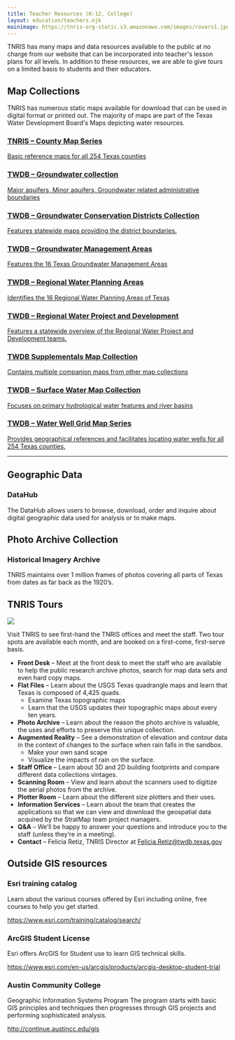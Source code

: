 ```yaml
---
title: Teacher Resources (K-12, College)
layout: education/teachers.njk
mainimage: https://tnris-org-static.s3.amazonaws.com/images/rovers1.jpg
---
```


<p class="lead">TNRIS has many maps and data resources available to the public at no charge from our website that can be incorporated into teacher's lesson plans for all levels. In addition to these resources, we are able to give tours on a limited basis to students and their educators.</p>

## Map Collections

TNRIS has numerous static maps available for download that can be used in digital format or printed out. The majority of maps are part of the Texas Water Development Board's Maps depicting water resources.

<div class="education-chip-container">
  <div class="map-card">
    <a href="https://tnris.org/maps/#tnris-county-map-series">
    <div class="map-card-img" style="background: 0 0 url(https://s3.amazonaws.com/data.tnris.org/6f5ee354-ff2e-443a-afe1-f3a3be3cb744/assets/thumbnail.jpg) no-repeat;">
    </div>
    <div class="map-card-text">
      <h3>TNRIS – County Map Series</h3>
      <p>Basic reference maps for all 254 Texas counties</p>
    </div>
    </a>
  </div>
  <div class="map-card">
    <a href="https://tnris.org/maps/#twdb-groundwater">
    <div class="map-card-img" style="background: 0 0 url(https://s3.amazonaws.com/data.tnris.org/ebdac427-62d1-4ab6-96ee-63a4fa168872/assets/thumbnail.jpg) no-repeat;">
    </div>
    <div class="map-card-text">
      <h3>TWDB – Groundwater collection</h3>
      <p>Major aquifers, Minor aquifers, Groundwater related administrative boundaries</p>
    </div>
    </a>
  </div>
  <div class="map-card">
    <a href="https://tnris.org/maps/#twdb-groundwater-conservation-districts-(gcd)">
    <div class="map-card-img" style="background: 0 0 url(https://s3.amazonaws.com/data.tnris.org/28657662-d252-4c3d-9e74-7bec478fc7e2/assets/thumbnail.jpg) no-repeat;">
    </div>    
    <div class="map-card-text">
    <h3>TWDB – Groundwater Conservation Districts Collection</h3>
    <p>Features statewide maps providing the district boundaries.</p>
    </div>
    </a>
  </div>
  <div class="map-card">
    <a href="https://tnris.org/maps/#twdb-groundwater-management-areas-(gma)">
    <div class="map-card-img" style="background: 0 0 url(https://s3.amazonaws.com/data.tnris.org/e60d98b1-8e64-412a-a9b8-1ec78ae8e413/assets/thumbnail.jpg) no-repeat;">
    </div>
    <div class="map-card-text">
    <h3>TWDB – Groundwater Management Areas</h3>
    <p>Features the 16 Texas Groundwater Management Areas</p>
    </div>
    </a>
  </div>
  <div class="map-card">
    <a href="https://tnris.org/maps/#twdb-regional-water-planning-areas-(rwpa)">
    <div class="map-card-img" style="background: 0 0 url(https://s3.amazonaws.com/data.tnris.org/9c5f54d3-5d7b-42ca-b4b0-7a347ab2d088/assets/thumbnail.jpg) no-repeat;">
    </div>
    <div class="map-card-text">
    <h3>TWDB – Regional Water Planning Areas</h3>
    <p>Identifies the 16 Regional Water Planning Areas of Texas</p>
    </div>
    </a>
  </div>
  <div class="map-card">
    <a href="https://tnris.org/maps/#twdb-regional-water-project-and-development-(rwpd)">
    <div class="map-card-img" style="background: 0 0 url(https://s3.amazonaws.com/data.tnris.org/db667f10-a317-4b81-9bd7-46e5034769b0/assets/thumbnail.jpg) no-repeat;">
    </div>
    <div class="map-card-text">
    <h3>TWDB – Regional Water Project and Development</h3>
    <p>Features a statewide overview of the Regional Water Project and Development teams.</p>
    </div>
    </a>
  </div>
  <div class="map-card">
    <a href="https://tnris.org/maps/#twdb-supplementals">
    <div class="map-card-img" style="background: 0 0 url(https://s3.amazonaws.com/data.tnris.org/a138126f-2f6f-40ce-9c66-9b789b705040/assets/thumbnail.jpg) no-repeat;">
    </div>
    <div class="map-card-text">
    <h3>TWDB Supplementals Map Collection</h3>
    <p>Contains multiple companion maps from other map collections</p>
    </div>
    </a>
  </div>
  <div class="map-card">
    <a href="https://tnris.org/maps/#twdb-surface-water">
    <div class="map-card-img" style="background: 0 0 url(https://s3.amazonaws.com/data.tnris.org/32f1864d-166b-4e08-b08e-72df1eadb306/assets/thumbnail.jpg) no-repeat;">
    </div>
    <div class="map-card-text">
    <h3>TWDB – Surface Water Map Collection</h3>
    <p>Focuses on primary hydrological water features and river basins</p>
    </div>
    </a>
  </div>
  <div class="map-card">
    <a href="https://tnris.org/maps/#twdb-water-well-grid-map-series">
    <div class="map-card-img" style="background: 0 0 url(https://s3.amazonaws.com/data.tnris.org/fb11f07b-c331-4381-8ec3-a60b98502add/assets/thumbnail.jpg) no-repeat;">
    </div>
    <div class="map-card-text">
    <h3>TWDB – Water Well Grid Map Series</h3>
    <p>Provides geographical references and facilitates locating water wells for all 254 Texas counties.</p>
    </div>
    </a>
  </div>
</div>

<hr class="clearfix">

## Geographic Data

### DataHub

The DataHub allows users to browse, download, order and inquire about digital geographic data used for analysis or to make maps.

## Photo Archive Collection

### Historical Imagery Archive

TNRIS maintains over 1 million frames of photos covering all parts of Texas from dates as far back as the 1920’s.

## TNRIS Tours

<img class="img-responsive" src="https://tnris-org-static.s3.amazonaws.com/images/rovers2.jpg">

Visit TNRIS to see first-hand the TNRIS offices and meet the staff.  Two tour spots are available each month, and are booked on a first-come, first-serve basis.

-   **Front Desk** – Meet at the front desk to meet the staff who are available to help the public research archive photos, search for map data sets and even hard copy maps.
-   **Flat Files** – Learn about the USGS Texas quadrangle maps and learn that Texas is composed of 4,425 quads.  
    -   Examine Texas topographic maps
    -   Learn that the USGS updates their topographic maps about every ten years.
-   **Photo Archive** – Learn about the reason the photo archive is valuable, the uses and efforts to preserve this unique collection.
-   **Augmented Reality** – See a demonstration of elevation and contour data in the context of changes to the surface when rain falls in the sandbox.
    -   Make your own sand scape
    -   Visualize the impacts of rain on the surface.
-   **Staff Office** – Learn about 3D and 2D building footprints and compare different data collections vintages.
-   **Scanning Room** – View and learn about the scanners used to digitize the aerial photos from the archive.
-   **Plotter Room** – Learn about the different size plotters and their uses.
-   **Information Services** – Learn about the team that creates the applications so that we can view and download the geospatial data acquired by the StratMap team project managers.
-   **Q&A** – We’ll be happy to answer your questions and introduce you to the staff (unless they’re in a meeting).
-   **Contact** – Felicia Retiz, TNRIS Director at Felicia.Retiz@twdb.texas.gov

## Outside GIS resources

### Esri training catalog

Learn about the various courses offered by Esri including online, free courses to help you get started.  

<https://www.esri.com/training/catalog/search/>

### ArcGIS Student License

Esri offers ArcGIS for Student use to learn GIS technical skills.

<https://www.esri.com/en-us/arcgis/products/arcgis-desktop-student-trial>

### Austin Community College

Geographic Information Systems Program
The program starts with basic GIS principles and techniques then progresses through GIS projects and performing sophisticated analysis.

<http://continue.austincc.edu/gis>
